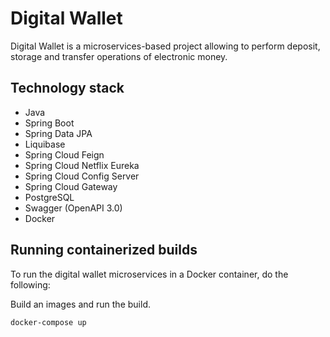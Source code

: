 # Digital Wallet

Digital Wallet is a microservices-based project allowing to perform deposit, storage and transfer operations of electronic money.


## Technology stack
- Java
- Spring Boot
- Spring Data JPA
- Liquibase
- Spring Cloud Feign
- Spring Cloud Netflix Eureka
- Spring Cloud Config Server
- Spring Cloud Gateway
- PostgreSQL 
- Swagger (OpenAPI 3.0) 
- Docker
   

## Running containerized builds

To run the digital wallet microservices in a Docker container, do the following:

Build an images and run the build.

```shell
docker-compose up
``` 